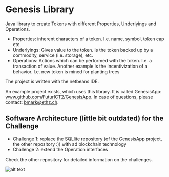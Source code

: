 # Genesis Library

Java library to create Tokens with different Properties, Underlyings and Operations.

* Properties: inherent characters of a token. I.e. name, symbol, token cap etc.
* Underlyings: Gives value to the token. Is the token backed up by a commodity, service (i.e. storage), etc.
* Operations: Actions which can be performed with the token. I.e. a transaction of value. Another example is the incentivization of a behavior. I.e. new token is mined for planting trees

The project is written with the netbeans IDE.

An example project exists, which uses this library. It is called GenesisApp: www.github.com/FuturICT2/GenesisApp. In case of questions, please contact: bmark@ethz.ch.

## Software Architecture (little bit outdated) for the Challenge

* Challenge 1: replace the SQLlite repository (of the GenesisApp project, the other repository :)) with ad blockchain technology
* Challenge 2: extend the Operation interfaces

Check the other repository for detailed information on the challenges.

![alt text](https://github.com/FuturICT2/Genesis/blob/master/toolUml.png)
